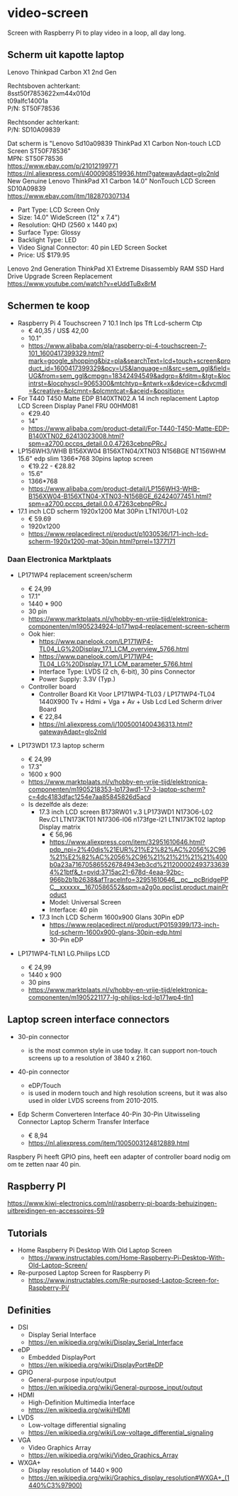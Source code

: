 # video-screen

Screen with Raspberry Pi to play video in a loop, all day long.

## Scherm uit kapotte laptop

Lenovo Thinkpad Carbon X1 2nd Gen<br>

Rechtsboven achterkant:<br>
8sst50f7853622xm44x010d<br>
t09alfc14001a<br>
P/N: ST50F78536<br>

Rechtsonder achterkant:<br>
P/N: SD10A09839<br>

Dat scherm is "Lenovo Sd10a09839 ThinkPad X1 Carbon Non-touch LCD Screen ST50F78536"<br>
MPN: ST50F78536<br>
https://www.ebay.com/p/21012199771<br>
https://nl.aliexpress.com/i/4000908519936.html?gatewayAdapt=glo2nld<br>
New Genuine Lenovo ThinkPad X1 Carbon 14.0" NonTouch LCD Screen SD10A09839<br>
https://www.ebay.com/itm/182870307134

* Part Type: LCD Screen Only
* Size: 14.0" WideScreen (12" x 7.4")
* Resolution: QHD (2560 x 1440 px)
* Surface Type: Glossy
* Backlight Type: LED
* Video Signal Connector: 40 pin LED Screen Socket
* Price: US $179.95


Lenovo 2nd Generation ThinkPad X1 Extreme Disassembly RAM SSD Hard Drive Upgrade Screen Replacement<br>
https://www.youtube.com/watch?v=eUddTuBx8rM


## Schermen te koop

* Raspberry Pi 4 Touchscreen 7 10.1 Inch Ips Tft Lcd-scherm Ctp
  * € 40,35 / US$ 42,00
  * 10.1"
  * https://www.alibaba.com/pla/raspberry-pi-4-touchscreen-7-101_1600417399329.html?mark=google_shopping&biz=pla&searchText=lcd+touch+screen&product_id=1600417399329&pcy=US&language=nl&src=sem_ggl&field=UG&from=sem_ggl&cmpgn=18342494549&adgrp=&fditm=&tgt=&locintrst=&locphyscl=9065300&mtchtyp=&ntwrk=x&device=c&dvcmdl=&creative=&plcmnt=&plcmntcat=&aceid=&position=
* For T440 T450 Matte EDP B140XTN02.A 14 inch replacement Laptop LCD Screen Display Panel FRU 00HM081
  * €29.40
  * 14"
  * https://www.alibaba.com/product-detail/For-T440-T450-Matte-EDP-B140XTN02_62413023008.html?spm=a2700.pccps_detail.0.0.47263cebnpPRcJ
* LP156WH3/WHB B156XW04 B156XTN04/XTN03 N156BGE NT156WHM 15.6" edp slim 1366*768 30pins laptop screen
  * €19.22 - €28.82
  * 15.6"
  * 1366*768
  * https://www.alibaba.com/product-detail/LP156WH3-WHB-B156XW04-B156XTN04-XTN03-N156BGE_62424077451.html?spm=a2700.pccps_detail.0.0.47263cebnpPRcJ
* 17.1 inch LCD scherm 1920x1200 Mat 30Pin LTN170U1-L02
  * € 59.69
  * 1920x1200
  * https://www.replacedirect.nl/product/p1030536/171-inch-lcd-scherm-1920x1200-mat-30pin.html?prrel=1377171


### Daan Electronica Marktplaats

* LP171WP4 replacement screen/scherm
  * € 24,99
  * 17.1"
  * 1440 * 900
  * 30 pin
  * https://www.marktplaats.nl/v/hobby-en-vrije-tijd/elektronica-componenten/m1905234924-lp171wp4-replacement-screen-scherm
  * Ook hier:
    * https://www.panelook.com/LP171WP4-TL04_LG%20Display_17.1_LCM_overview_5766.html
    * https://www.panelook.com/LP171WP4-TL04_LG%20Display_17.1_LCM_parameter_5766.html
    * Interface Type: LVDS (2 ch, 6-bit), 30 pins Connector
    * Power Supply: 3.3V (Typ.)
  * Controller board
    * Controller Board Kit Voor LP171WP4-TL03 / LP171WP4-TL04 1440X900 Tv + Hdmi + Vga + Av + Usb Lcd Led Scherm driver Board
    * € 22,84
    * https://nl.aliexpress.com/i/1005001400436313.html?gatewayAdapt=glo2nld


* LP173WD1 17.3 laptop scherm
  * € 24,99
  * 17.3"
  * 1600 x 900
  * https://www.marktplaats.nl/v/hobby-en-vrije-tijd/elektronica-componenten/m1905218353-lp173wd1-17-3-laptop-scherm?c=4dc4183dfac1254e7aa85845826d5acd
  * Is dezelfde als deze:
    * 17.3 inch LCD screen B173RW01 v.3 LP173WD1 N173O6-L02 Rev.C1 LTN173KT01 N17306-l06 n173fge-l21 LTN173KT02 laptop Display matrix
      * € 56,96
      *  https://www.aliexpress.com/item/32951610646.html?pdp_npi=2%40dis%21EUR%21%E2%82%AC%2056%2C96%21%E2%82%AC%2056%2C96%21%21%21%21%21%400b0a23a716705865526784943eb3cd%2112000024937336394%21btf&_t=pvid:3715ac21-678d-4eaa-92bc-966b2b1b2638&afTraceInfo=32951610646__pc__pcBridgePPC__xxxxxx__1670586552&spm=a2g0o.ppclist.product.mainProduct
      * Model: Universal Screen
      * Interface: 40 pin
    * 17.3 Inch LCD Scherm 1600x900 Glans 30Pin eDP
      * https://www.replacedirect.nl/product/P0159399/173-inch-lcd-scherm-1600x900-glans-30pin-edp.html
      * 30-Pin eDP


* LP171WP4-TLN1 LG.Philips LCD
  * € 24,99
  * 1440 x 900
  * 30 pins
  * https://www.marktplaats.nl/v/hobby-en-vrije-tijd/elektronica-componenten/m1905221177-lg-philips-lcd-lp171wp4-tln1



## Laptop screen interface connectors

* 30-pin connector 
  * is the most common style in use today. It can support non-touch screens up to a resolution of 3840 x 2160.
* 40-pin connector
  * eDP/Touch 
  * is used in modern touch and high resolution screens, but it was also used in older LVDS screens from 2010-2015.



* Edp Scherm Converteren Interface 40-Pin 30-Pin Uitwisseling Connector Laptop Scherm Transfer Interface
  * € 8,94
  * https://nl.aliexpress.com/item/1005003124812889.html

Raspbery Pi heeft GPIO pins, heeft een adapter of controller board nodig om om te zetten naar 40
pin.

## Raspberry PI

https://www.kiwi-electronics.com/nl/raspberry-pi-boards-behuizingen-uitbreidingen-en-accessoires-59


## Tutorials

* Home Raspberry Pi Desktop With Old Laptop Screen
  * https://www.instructables.com/Home-Raspberry-Pi-Desktop-With-Old-Laptop-Screen/
* Re-purposed Laptop Screen for Raspberry Pi
  * https://www.instructables.com/Re-purposed-Laptop-Screen-for-Raspberry-Pi/




## Definities

* DSI
  * Display Serial Interface
  * https://en.wikipedia.org/wiki/Display_Serial_Interface
* eDP
  * Embedded DisplayPort
  * https://en.wikipedia.org/wiki/DisplayPort#eDP
* GPIO
  * General-purpose input/output
  * https://en.wikipedia.org/wiki/General-purpose_input/output
* HDMI
  * High-Definition Multimedia Interface
  * https://en.wikipedia.org/wiki/HDMI
* LVDS
  * Low-voltage differential signaling
  * https://en.wikipedia.org/wiki/Low-voltage_differential_signaling
* VGA
  * Video Graphics Array
  * https://en.wikipedia.org/wiki/Video_Graphics_Array
* WXGA+
  * Display resolution of 1440 × 900
  * https://en.wikipedia.org/wiki/Graphics_display_resolution#WXGA+_(1440%C3%97900)
